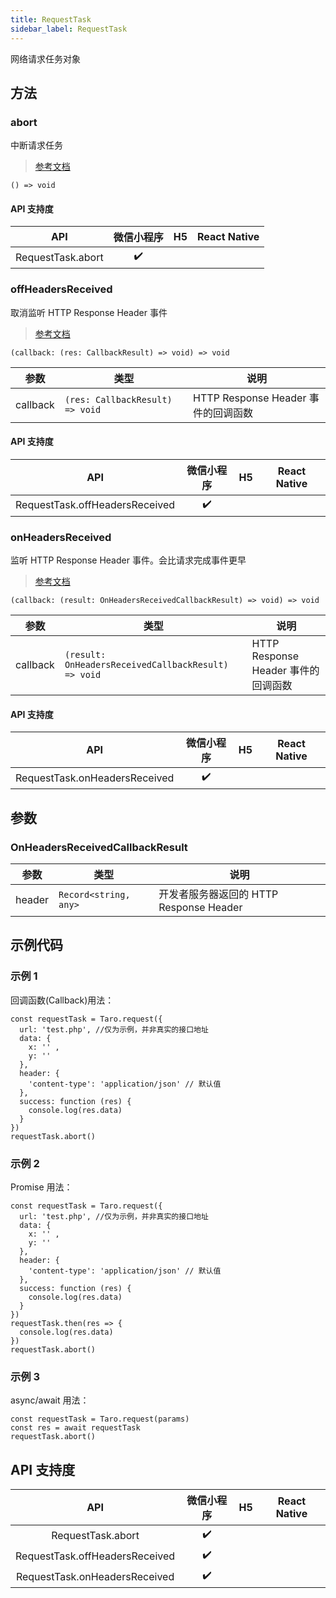 ```yaml
---
title: RequestTask
sidebar_label: RequestTask
---
```


网络请求任务对象

## 方法

### abort

中断请求任务

> [参考文档](https://developers.weixin.qq.com/miniprogram/dev/api/network/request/RequestTask.abort.html)

```tsx
() => void
```

#### API 支持度

| API | 微信小程序 | H5 | React Native |
| :---: | :---: | :---: | :---: |
| RequestTask.abort | ✔️ |  |  |

### offHeadersReceived

取消监听 HTTP Response Header 事件

> [参考文档](https://developers.weixin.qq.com/miniprogram/dev/api/network/request/RequestTask.offHeadersReceived.html)

```tsx
(callback: (res: CallbackResult) => void) => void
```

| 参数 | 类型 | 说明 |
| --- | --- | --- |
| callback | `(res: CallbackResult) => void` | HTTP Response Header 事件的回调函数 |

#### API 支持度

| API | 微信小程序 | H5 | React Native |
| :---: | :---: | :---: | :---: |
| RequestTask.offHeadersReceived | ✔️ |  |  |

### onHeadersReceived

监听 HTTP Response Header 事件。会比请求完成事件更早

> [参考文档](https://developers.weixin.qq.com/miniprogram/dev/api/network/request/RequestTask.onHeadersReceived.html)

```tsx
(callback: (result: OnHeadersReceivedCallbackResult) => void) => void
```

| 参数 | 类型 | 说明 |
| --- | --- | --- |
| callback | `(result: OnHeadersReceivedCallbackResult) => void` | HTTP Response Header 事件的回调函数 |

#### API 支持度

| API | 微信小程序 | H5 | React Native |
| :---: | :---: | :---: | :---: |
| RequestTask.onHeadersReceived | ✔️ |  |  |

## 参数

### OnHeadersReceivedCallbackResult

| 参数 | 类型 | 说明 |
| --- | --- | --- |
| header | `Record<string, any>` | 开发者服务器返回的 HTTP Response Header |

## 示例代码

### 示例 1

回调函数(Callback)用法：

```tsx
const requestTask = Taro.request({
  url: 'test.php', //仅为示例，并非真实的接口地址
  data: {
    x: '' ,
    y: ''
  },
  header: {
    'content-type': 'application/json' // 默认值
  },
  success: function (res) {
    console.log(res.data)
  }
})
requestTask.abort()
```

### 示例 2

Promise 用法：

```tsx
const requestTask = Taro.request({
  url: 'test.php', //仅为示例，并非真实的接口地址
  data: {
    x: '' ,
    y: ''
  },
  header: {
    'content-type': 'application/json' // 默认值
  },
  success: function (res) {
    console.log(res.data)
  }
})
requestTask.then(res => {
  console.log(res.data)
})
requestTask.abort()
```

### 示例 3

async/await 用法：

```tsx
const requestTask = Taro.request(params)
const res = await requestTask
requestTask.abort()
```

## API 支持度

| API | 微信小程序 | H5 | React Native |
| :---: | :---: | :---: | :---: |
| RequestTask.abort | ✔️ |  |  |
| RequestTask.offHeadersReceived | ✔️ |  |  |
| RequestTask.onHeadersReceived | ✔️ |  |  |
